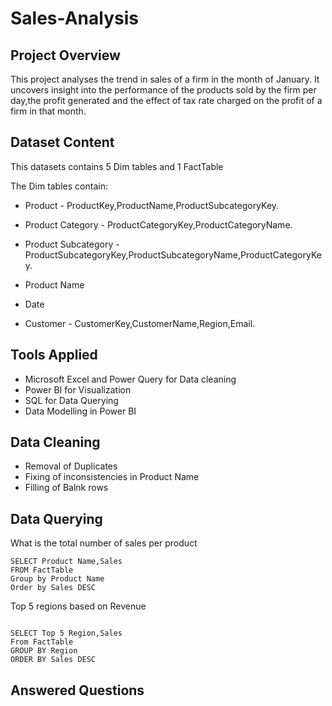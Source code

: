 # Sales-Analysis

## Project Overview

This project analyses the trend in sales of a firm in the month of January. It uncovers insight into the performance of the products sold by the firm per day,the profit generated and the effect of tax rate charged on the profit of a firm in that month.

## Dataset Content 

This datasets contains 5 Dim tables and 1 FactTable

The Dim tables contain:

* Product - ProductKey,ProductName,ProductSubcategoryKey.
      
* Product Category - ProductCategoryKey,ProductCategoryName.
      
* Product Subcategory - ProductSubcategoryKey,ProductSubcategoryName,ProductCategoryKey.

* Product Name 
      
* Date
      
* Customer - CustomerKey,CustomerName,Region,Email.

## Tools Applied 

* Microsoft Excel and Power Query for Data cleaning
* Power BI for Visualization
* SQL for Data Querying
* Data Modelling in Power BI

 ## Data Cleaning 
  - Removal of Duplicates 
  - Fixing of inconsistencies in Product Name
  - Filling of Balnk rows

 ## Data Querying 
 What is the total number of sales per product

 ```
SELECT Product Name,Sales
FROM FactTable
Group by Product Name
Order by Sales DESC

```

Top 5 regions based on Revenue
```

SELECT Top 5 Region,Sales
From FactTable
GROUP BY Region
ORDER BY Sales DESC

```

## Answered Questions
 

